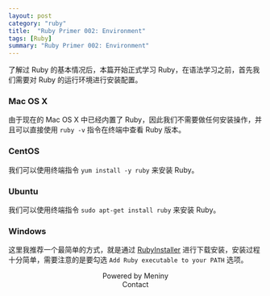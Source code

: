 ```yaml
---
layout: post
category: "ruby"
title:  "Ruby Primer 002: Environment"
tags: [Ruby]
summary: "Ruby Primer 002: Environment"
---
```

了解过 Ruby 的基本情况后，本篇开始正式学习 Ruby，在语法学习之前，首先我们需要对 Ruby 的运行环境进行安装配置。

### Mac OS X

由于现在的 Mac OS X 中已经内置了 Ruby，因此我们不需要做任何安装操作，并且可以直接使用 `ruby -v` 指令在终端中查看 Ruby 版本。

### CentOS

我们可以使用终端指令 `yum install -y ruby` 来安装 Ruby。

### Ubuntu

我们可以使用终端指令 `sudo apt-get install ruby` 来安装 Ruby。

### Windows

这里我推荐一个最简单的方式，就是通过 [RubyInstaller](http://rubyinstaller.org/) 进行下载安装，安装过程十分简单，需要注意的是要勾选 `Add Ruby executable to your PATH` 选项。

<center>Powered by Meniny</center>
<center>Contact <Meniny@qq.com></center>



